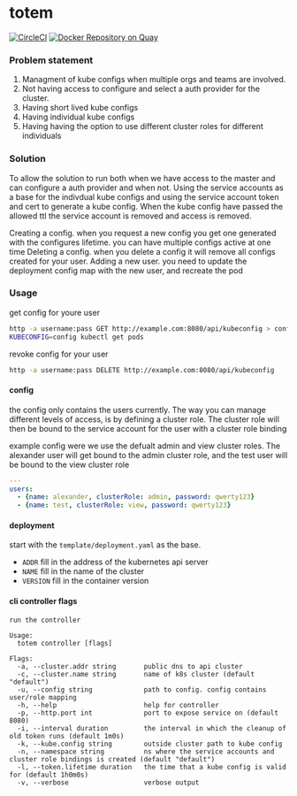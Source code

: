 # totem
[![CircleCI](https://circleci.com/gh/mad01/totem.svg?style=svg)](https://circleci.com/gh/mad01/totem)
[![Docker Repository on Quay](https://quay.io/repository/mad01/totem/status "Docker Repository on Quay")](https://quay.io/repository/mad01/totem)

### Problem statement
1. Managment of kube configs when multiple orgs and teams are involved.
2. Not having access to configure and select a auth provider for the cluster. 
3. Having short lived kube configs
4. Having individual kube configs 
5. Having having the option to use different cluster roles for different individuals


### Solution
To allow the solution to run both when we have access to the master and can configure a auth provider and when not. Using the service accounts as a base for the indivdual kube configs and using the service account token and cert to generate a kube config. When the kube config have passed the allowed ttl the service account is removed and access is removed.

Creating a config. when you request a new config you get one generated with the configures lifetime. you can have multiple configs active at one time
Deleting a config. when you delete a config it will remove all configs created for your user. 
Adding a new user. you need to update the deployment config map with the new user, and recreate the pod


### Usage
get config for youre user
```bash
http -a username:pass GET http://example.com:8080/api/kubeconfig > config
KUBECONFIG=config kubectl get pods 
```


revoke config for your user
```bash
http -a username:pass DELETE http://example.com:8080/api/kubeconfig
```


#### config 
the config only contains the users currently. The way you can manage different
levels of access, is by defining a cluster role. The cluster role will then be 
bound to the service account for the user with a cluster role binding

example config were we use the defualt admin and view cluster roles. The 
alexander user will get bound to the admin cluster role, and the test user 
will be bound to the view cluster role
```yaml
---
users:
  - {name: alexander, clusterRole: admin, password: qwerty123}
  - {name: test, clusterRole: view, password: qwerty123}
```


#### deployment
start with the `template/deployment.yaml` as the base.
* `ADDR` fill in the address of the kubernetes api server
* `NAME` fill in the name of the cluster
* `VERSION` fill in the container version



#### cli controller flags
```
run the controller

Usage:
  totem controller [flags]

Flags:
  -a, --cluster.addr string       public dns to api cluster
  -c, --cluster.name string       name of k8s cluster (default "default")
  -u, --config string             path to config. config contains user/role mapping
  -h, --help                      help for controller
  -p, --http.port int             port to expose service on (default 8080)
  -i, --interval duration         the interval in which the cleanup of old token runs (default 1m0s)
  -k, --kube.config string        outside cluster path to kube config
  -n, --namespace string          ns where the service accounts and cluster role bindings is created (default "default")
  -l, --token.lifetime duration   the time that a kube config is valid for (default 1h0m0s)
  -v, --verbose                   verbose output
```
